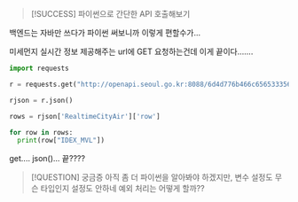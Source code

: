 >[!SUCCESS]  파이썬으로 간단한 API 호출해보기

백엔드는 자바만 쓰다가 파이썬 써보니까 이렇게 편할수가...

미세먼지 실시간 정보 제공해주는 url에 GET 요청하는건데 
이게 끝이다.......
```python
import requests

r = requests.get("http://openapi.seoul.go.kr:8088/6d4d776b466c656533356a4b4b5872/json/RealtimeCityAir/1/99")

rjson = r.json()

rows = rjson['RealtimeCityAir']['row']

for row in rows:
  print(row["IDEX_MVL"])
```

get.... json()... 끝????

>[!QUESTION] 궁금증 
아직 좀 더 파이썬을 알아봐야 하겠지만, 
변수 설정도 무슨 타입인지 설정도 안하네
예외 처리는 어떻게 할까??

